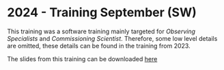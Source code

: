 # 2024 - Training September (SW)

This training was a software training mainly targeted for *Observing Specialists* and *Commissioning Scientist*. Therefore,
some low level details are omitted, these details can be found in the training from 2023.

The slides from this training can be downloaded [here](https://github.com/lsst-ts/ts_tma_tma-documentation_training/blob/master/slides/2024-September/Training_Software_2024_09.pdf)
